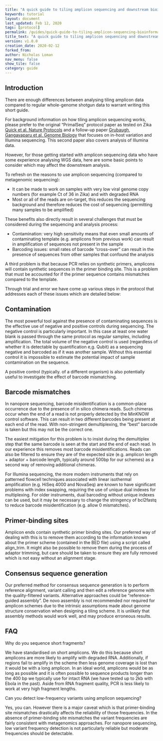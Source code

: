 ```yaml
---
title: "A quick guide to tiling amplicon sequencing and downstream bioinformatics analysis"
keywords: tutorial
layout: document
last_updated: Feb 12, 2020
tags: [protocol] 
permalink: /guides/quick-guide-to-tiling-amplicon-sequencing-bioinformatics
title_text: "A quick guide to tiling amplicon sequencing and downstream bioinformatics analysis"
version: v1.0.0
creation_date: 2020-02-12
forked_from: 
author: Nicholas Loman
nav_menu: false
show_tile: false
category: guide
---
```


## Introduction

There are enough differences between analysing tiling amplicon data compared to regular whole-genome shotgun data to warrant writing this short guide.

For background information on how tiling amplicon sequencing works, please prefer to the original “PrimalSeq” protocol paper as tested on Zika [Quick et al. Nature Protocols](https://www.nature.com/articles/nprot.2017.066) and a follow-up paper [Grubaugh, Gangavaparu et al. Genome Biology](https://genomebiology.biomedcentral.com/articles/10.1186/s13059-018-1618-7) that focuses on in-host variation and Illumina sequencing. This second paper also covers analysis of Illumina data.

However, for those getting started with amplicon sequencing data who have some experience analysing WGS data, here are some basic points to consider which may affect the downstream analysis.

To refresh on the reasons to use amplicon sequencing (compared to metagenomic sequencing):
* It can be made to work on samples with very low viral genome copy numbers (for example Ct of 36 in Zika) and with degraded RNA
* Most or all of the reads are on-target, this reduces the sequencing background and therefore reduces the cost of sequencing (permitting many samples to be amplified)

These benefits also directly result in several challenges that must be considered during the sequencing and analysis process:
* Contamination: very high sensitivity means that even small amounts of contaminating template (e.g. amplicons from previous work) can result in amplification of sequences not present in the sample
* Barcoding issues: small rates of barcode “cross-over” can result in the presence of sequences from other samples that confound the analysis

A third problem is that because PCR relies on synthetic primers, amplicons will contain synthetic sequences in the primer binding site. This is a problem that must be accounted for if the primer sequence contains mismatches compared to the template.

Through trial and error we have come up various steps in the protocol that addresses each of these issues which are detailed below:

## Contamination

The most powerful tool against the presence of contaminating sequences is the effective use of negative and positive controls during sequencing. The negative control is particularly important. In this case at least one water blank is passed through the same protocol as regular samples, including amplification. The total volume of the negative control is used (regardless of whether it is detectable by quantification e,g. Qubit) as a sequencing negative and barcoded as if it was another sample. Without this essential control it is impossible to estimate the potential impact of sample contamination on the sequence.

A positive control (typically. of a different organism) is also potentially useful to investigate the effect of barcode mismatching.

## Barcode mismatches

In nanopore sequencing, barcode misidentification is a common-place occurrence due to the presence of in silico chimera reads. Such chimeras occur when the end of a read is not properly detected by the MinKNOW control software. This can result in two different barcodes being present at each end of the read. With non-stringent demultiplexing, the “best” barcode is taken but this may not be the correct one.

The easiest mitigation for this problem is to insist during the demultiplex step that the same barcode is seen at the start and the end of each read. In our experience this removes most barcode misidentifications. Reads can also be filtered to ensure they are of the expected size (e.g. amplicon length + adaptor + barcode length, typically around 500bp for our schemes) as a second way of removing additional chimeras.

For Illumina sequencing, the more modern instruments that rely on patterned flowcell techniques associated with linear isothermal amplification (e.g. HiSeq 4000 and NovaSeq) are known to have significant problems with index swapping, requiring the use of unique dual indexes for multiplexing. For older instruments, dual barcoding without unique indexes can be used, but it may be necessary to change the stringency of bcl2fastq to reduce barcode misidentification (e.g. allow 0 mismatches).

## Primer-binding sites

Amplicon ends contain synthetic primer binding sites. Our preferred way of dealing with this is to remove them according to the information known about the primer scheme (contained in the BED file) using a script called align_trim. It might also be possible to remove them during the process of adaptor trimming, but care should be taken to ensure they are fully removed which is not easy without an alignment stage. 

## Consensus sequence generation

Our preferred method for consensus sequence generation is to perform reference alignment, variant calling and then edit a reference genome with the quality-filtered variants. Alternative approaches could be “reference-guided assembly”. De novo assembly is not recommended nor required for amplicon schemes due to the intrinsic assumptions made about genome structure conservation when designing a tiling scheme. It is unlikely that assembly methods would work well, and may produce erroneous results.

## FAQ

Why do you sequence short fragments?

 We have standardised on short amplicons. We do this because short amplicons are more likely to amplify with degraded RNA. Additionally, if regions fail to amplify in the scheme then less genome coverage is lost than it would be with a long amplicon. In an ideal world, amplicons would be as long as possible and it is often possible to sequence products longer than the 400 bp we typically use for intact RNA (we have tested up to 2kb with Ebola in the past). Aside from RNA fragment quality, PCR is less likely to work at very high fragment lengths.

Can you detect low-frequency variants using amplicon sequencing?

Yes, you can. However there is a major caveat which is that primer-binding site mismatches drastically affects the reliability of those frequencies. In the absence of primer-binding site mismatches the variant frequencies are fairly consistent with metagenomics approaches. For nanopore sequencing, low variant frequency detection is not particularly reliable but moderate frequencies should be detectable.

